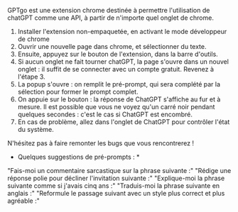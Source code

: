 GPTgo est une extension chrome destinée à permettre l'utilisation de chatGPT comme une API, à partir de n'importe quel onglet de chrome.

1. Installer l'extension non-empaquetée, en activant le mode développeur de chrome
2. Ouvrir une nouvelle page dans chrome, et sélectionner du texte. 
3. Ensuite, appuyez sur le bouton de l'extension, dans la barre d'outils.
4. Si aucun onglet ne fait tourner chatGPT, la page s'ouvre dans un nouvel onglet : il suffit de se connecter avec un compte gratuit. Revenez à l'étape 3.
5. La popup s'ouvre : on remplit le pré-prompt, qui sera complété par la sélection pour former le prompt complet.
6. On appuie sur le bouton : la réponse de ChatGPT s'affiche au fur et à mesure. Il est possible que vous ne voyez qu'un carré noir pendant quelques secondes : c'est le cas si ChatGPT est encombré.
7. En cas de problème, allez dans l'onglet de ChatGPT pour contrôler l'état du système.

N'hésitez pas à faire remonter les bugs que vous rencontrerez !

* Quelques suggestions de pré-prompts : *

"Fais-moi un commentaire sarcastique sur la phrase suivante :"
"Rédige une réponse polie pour décliner l'invitation suivante :"
"Explique-moi la phrase suivante comme si j'avais cinq ans :"
"Traduis-moi la phrase suivante en anglais :"
"Reformule le passage suivant avec un style plus correct et plus agréable :"

